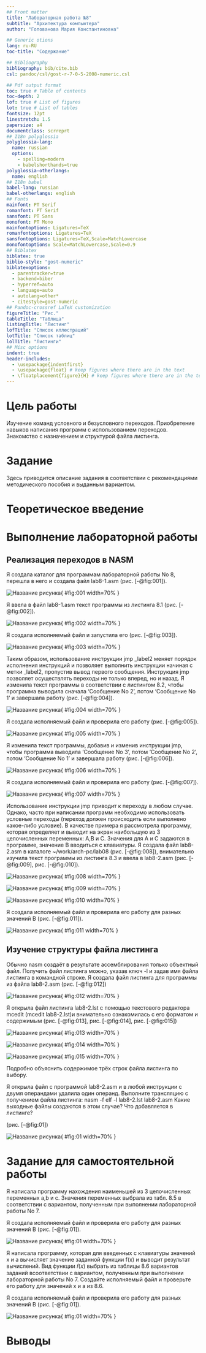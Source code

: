 ```yaml
---
## Front matter
title: "Лабораторная работа №8"
subtitle: "Архитектура компьютера"
author: "Голованова Мария Константиновна"

## Generic otions
lang: ru-RU
toc-title: "Содержание"

## Bibliography
bibliography: bib/cite.bib
csl: pandoc/csl/gost-r-7-0-5-2008-numeric.csl

## Pdf output format
toc: true # Table of contents
toc-depth: 2
lof: true # List of figures
lot: true # List of tables
fontsize: 12pt
linestretch: 1.5
papersize: a4
documentclass: scrreprt
## I18n polyglossia
polyglossia-lang:
  name: russian
  options:
	- spelling=modern
	- babelshorthands=true
polyglossia-otherlangs:
  name: english
## I18n babel
babel-lang: russian
babel-otherlangs: english
## Fonts
mainfont: PT Serif
romanfont: PT Serif
sansfont: PT Sans
monofont: PT Mono
mainfontoptions: Ligatures=TeX
romanfontoptions: Ligatures=TeX
sansfontoptions: Ligatures=TeX,Scale=MatchLowercase
monofontoptions: Scale=MatchLowercase,Scale=0.9
## Biblatex
biblatex: true
biblio-style: "gost-numeric"
biblatexoptions:
  - parentracker=true
  - backend=biber
  - hyperref=auto
  - language=auto
  - autolang=other*
  - citestyle=gost-numeric
## Pandoc-crossref LaTeX customization
figureTitle: "Рис."
tableTitle: "Таблица"
listingTitle: "Листинг"
lofTitle: "Список иллюстраций"
lotTitle: "Список таблиц"
lolTitle: "Листинги"
## Misc options
indent: true
header-includes:
  - \usepackage{indentfirst}
  - \usepackage{float} # keep figures where there are in the text
  - \floatplacement{figure}{H} # keep figures where there are in the text
---
```


# Цель работы

Изучение команд условного и безусловного переходов. Приобретение навыков написания программ с использованием переходов. Знакомство с назначением и структурой файла листинга.

# Задание

Здесь приводится описание задания в соответствии с рекомендациями
методического пособия и выданным вариантом.

# Теоретическое введение



# Выполнение лабораторной работы

## Реализация переходов в NASM

Я создала каталог для программам лабораторной работы No 8, перешла в него и создала файл lab8-1.asm (рис. [-@fig:001]).

![Название рисунка](image/){ #fig:001 width=70% }

Я ввела в файл lab8-1.asm текст программы из листинга 8.1 (рис. [-@fig:002]).

![Название рисунка](image/){ #fig:002 width=70% }

Я создала исполняемый файл и запустила его (рис. [-@fig:003]).

![Название рисунка](image/){ #fig:003 width=70% }

Таким образом, использование инструкции jmp _label2 меняет порядок исполнения инструкций и позволяет выполнить инструкции начиная с метки _label2, пропустив вывод первого сообщения.
Инструкция jmp позволяет осуществлять переходы не только вперед, но и назад. Я изменила текст программы в соответствии с листингом 8.2, чтобы программа выводила сначала ‘Сообщение No 2’, потом ‘Сообщение No 1’ и завершала работу (рис. [-@fig:004]).

![Название рисунка](image/){ #fig:004 width=70% }

Я создала исполняемый файл и проверила его работу (рис. [-@fig:005]).

![Название рисунка](image/){ #fig:005 width=70% }

Я изменила текст программы, добавив и изменив инструкции jmp, чтобы программа выводила ‘Сообщение No 3’, потом ‘Сообщение No 2’, потом ‘Сообщение No 1’ и завершала работу (рис. [-@fig:006]).

![Название рисунка](image/){ #fig:006 width=70% }

Я создала исполняемый файл и проверила его работу (рис. [-@fig:007]).

![Название рисунка](image/){ #fig:007 width=70% }


Использование инструкции jmp приводит к переходу в любом случае. Однако, часто при написании программ необходимо использовать условные переходы (переход должен происходить если выполнено какое-либо условие). В качестве примера я рассмотрела программу, которая определяет и выводит на экран наибольшую из 3 целочисленных переменных: A,B и C. Значения для A и C задаются в программе, значение B вводиться с клавиатуры. 
Я создала файл lab8-2.asm в каталоге ~/work/arch-pc/lab08 (рис. [-@fig:008]), внимательно изучила текст программы из листинга 8.3 и ввела в lab8-2.asm (рис. [-@fig:009], рис. [-@fig:010]).

![Название рисунка](image/){ #fig:008 width=70% }

![Название рисунка](image/){ #fig:009 width=70% }

![Название рисунка](image/){ #fig:010 width=70% }

Я создала исполняемый файл и проверила его работу для разных значений B (рис. [-@fig:011]).

![Название рисунка](image/){ #fig:011 width=70% }

## Изучение структуры файла листинга

Обычно nasm создаёт в результате ассемблирования только объектный файл. Получить файл листинга можно, указав ключ -l и задав имя файла
листинга в командной строке. Я создала файл листинга для программы из файла lab8-2.asm (рис. [-@fig:012])

![Название рисунка](image/){ #fig:012 width=70% }

Я открыла файл листинга lab8-2.lst с помощью текстового редактора mcedit (mcedit lab8-2.lst)и внимательно ознакомилась с его форматом и содержимым (рис. [-@fig:013], рис. [-@fig:014], рис. [-@fig:015])

![Название рисунка](image/){ #fig:013 width=70% }

![Название рисунка](image/){ #fig:014 width=70% }



![Название рисунка](image/){ #fig:015 width=70% }

Подробно объяснить содержимое трёх строк файла листинга по выбору.



Я открыла файл с программой lab8-2.asm и в любой инструкции с двумя операндами 
удалила один операнд. Выполните трансляцию с получением файла
листинга:
nasm -f elf -l lab8-2.lst lab8-2.asm
Какие выходные файлы создаются в этом случае? Что добавляется в листинге?


(рис. [-@fig:01])

![Название рисунка](image/){ #fig:01 width=70% }




# Задание для самостоятельной работы

Я написала программу нахождения наименьшей из 3 целочисленных переменных a,b и c. Значения переменных выбрала из табл. 8.5 в соответствии с вариантом, полученным при выполнении лабораторной работы No 7.

Я создала исполняемый файл и проверила его работу для разных значений B (рис. [-@fig:01]).

![Название рисунка](image/){ #fig:01 width=70% }

Я написала программу, которая для введенных с клавиатуры значений x и a вычисляет значение заданной функции f(x) и выводит результат вычислений. Вид функции 𝑓(𝑥) выбрать из таблицы 8.6 вариантов заданий всоответствии с вариантом, полученным при выполнении лабораторной работы No 7. Создайте исполняемый файл и проверьте его работу для значений x и a из 8.6.

Я создала исполняемый файл и проверила его работу для разных значений B (рис. [-@fig:01]).

![Название рисунка](image/){ #fig:01 width=70% }

# Выводы



